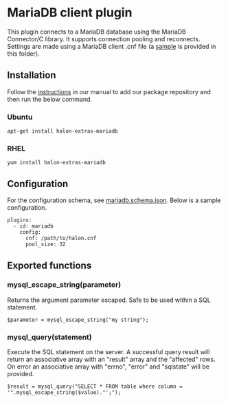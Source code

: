 # MariaDB client plugin

This plugin connects to a MariaDB database using the MariaDB Connector/C library. It supports connection pooling and reconnects. Settings are made using a MariaDB client .cnf file (a [sample](sample.cnf) is provided in this folder).

## Installation

Follow the [instructions](https://docs.halon.io/manual/comp_install.html#installation) in our manual to add our package repository and then run the below command.

### Ubuntu

```
apt-get install halon-extras-mariadb
```

### RHEL

```
yum install halon-extras-mariadb
```

## Configuration
For the configuration schema, see [mariadb.schema.json](mariadb.schema.json). Below is a sample configuration.

```
plugins:
  - id: mariadb
    config:
      cnf: /path/to/halon.cnf
      pool_size: 32
```

## Exported functions

### mysql_escape_string(parameter)

Returns the argument parameter escaped. Safe to be used within a SQL statement.

```
$parameter = mysql_escape_string("my string");
```

### mysql_query(statement)

Execute the SQL statement on the server. A successful query result will return an associative array with an "result" array and the "affected" rows. On error an associative array with "errno", "error" and "sqlstate" will be provided.

```
$result = mysql_query("SELECT * FROM table where column = '".mysql_escape_string($value)."';");
```
